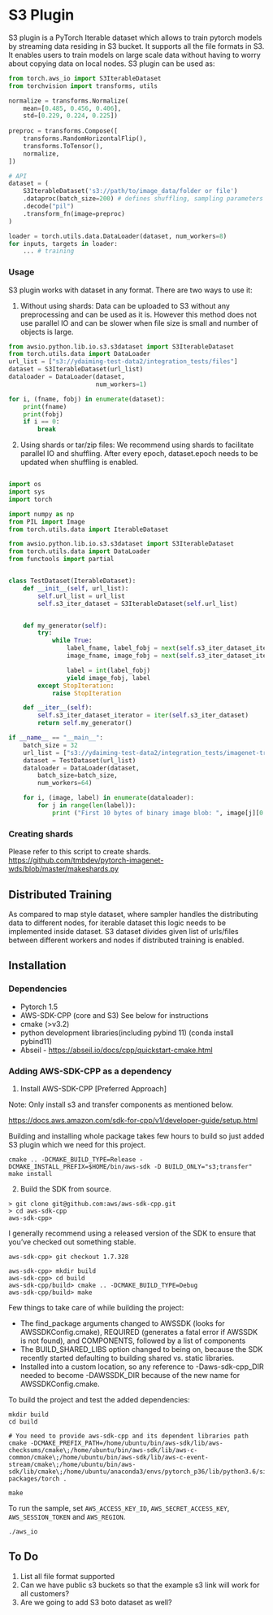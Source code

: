# S3 Plugin

S3 plugin is a PyTorch Iterable dataset which allows to train pytorch models by streaming data residing in S3 bucket. 
It supports all the file formats in S3. It enables users to train models on large scale data without having to worry about
copying data on local nodes. S3 plugin can be used as:

```python
from torch.aws_io import S3IterableDataset
from torchvision import transforms, utils

normalize = transforms.Normalize(
    mean=[0.485, 0.456, 0.406],
    std=[0.229, 0.224, 0.225])
    
preproc = transforms.Compose([
    transforms.RandomHorizontalFlip(),
    transforms.ToTensor(),
    normalize,
])

# API 
dataset = (
    S3IterableDataset('s3://path/to/image_data/folder or file')
    .dataproc(batch_size=200) # defines shuffling, sampling parameters
    .decode("pil")
    .transform_fn(image=preproc)   
)

loader = torch.utils.data.DataLoader(dataset, num_workers=8)
for inputs, targets in loader:
    ... # training

```
### Usage
S3 plugin works with dataset in any format. There are two ways to use it:
1. Without using shards:  Data can be uploaded to S3 without any preprocessing and can be used as it 
is. However this method does not use parallel IO and can be slower when file size is small and number of objects is 
large. 
```python
from awsio.python.lib.io.s3.s3dataset import S3IterableDataset
from torch.utils.data import DataLoader
url_list = ["s3://ydaiming-test-data2/integration_tests/files"]
dataset = S3IterableDataset(url_list)
dataloader = DataLoader(dataset,
                        num_workers=1)

for i, (fname, fobj) in enumerate(dataset):
    print(fname)
    print(fobj)
    if i == 0:
        break

```
 

2. Using shards or tar/zip files: We recommend using shards to facilitate parallel IO and shuffling. After every epoch, 
dataset.epoch needs to be updated when shuffling is enabled. 
```python

import os
import sys
import torch

import numpy as np
from PIL import Image
from torch.utils.data import IterableDataset

from awsio.python.lib.io.s3.s3dataset import S3IterableDataset
from torch.utils.data import DataLoader
from functools import partial


class TestDataset(IterableDataset):
    def __init__(self, url_list):
        self.url_list = url_list
        self.s3_iter_dataset = S3IterableDataset(self.url_list)


    def my_generator(self):
        try:
            while True:
                label_fname, label_fobj = next(self.s3_iter_dataset_iterator)
                image_fname, image_fobj = next(self.s3_iter_dataset_iterator)

                label = int(label_fobj)
                yield image_fobj, label
        except StopIteration:
            raise StopIteration

    def __iter__(self):
        self.s3_iter_dataset_iterator = iter(self.s3_iter_dataset)
        return self.my_generator()

if __name__ == "__main__":
    batch_size = 32
    url_list = ["s3://ydaiming-test-data2/integration_tests/imagenet-train-000000.tar"]
    dataset = TestDataset(url_list)
    dataloader = DataLoader(dataset,
        batch_size=batch_size,
        num_workers=64)

    for i, (image, label) in enumerate(dataloader):
        for j in range(len(label)):
            print ("First 10 bytes of binary image blob: ", image[j][0:10], "\nImage lable ", label[j])
```

### Creating shards
Please refer to this script to create shards. 
https://github.com/tmbdev/pytorch-imagenet-wds/blob/master/makeshards.py

## Distributed Training
As compared to map style dataset, where sampler handles the distributing data to different nodes, for iterable dataset
this logic needs to be implemented inside dataset. S3 dataset divides given list of urls/files between 
different workers and nodes if distributed training is enabled. 





## Installation
### Dependencies
- Pytorch 1.5
- AWS-SDK-CPP (core and S3) See below for instructions
- cmake (>v3.2)
- python development libraries(including pybind 11) (conda install pybind11)
- Abseil - https://abseil.io/docs/cpp/quickstart-cmake.html


### Adding AWS-SDK-CPP as a dependency

1) Install AWS-SDK-CPP [Preferred Approach]

Note: Only install s3 and transfer components as mentioned below.

https://docs.aws.amazon.com/sdk-for-cpp/v1/developer-guide/setup.html

Building and installing whole package takes few hours to build so just added S3 plugin which we need for this project.

```
cmake .. -DCMAKE_BUILD_TYPE=Release -DCMAKE_INSTALL_PREFIX=$HOME/bin/aws-sdk -D BUILD_ONLY="s3;transfer"
make install
```

2) Build the SDK from source.

```
> git clone git@github.com:aws/aws-sdk-cpp.git
> cd aws-sdk-cpp
aws-sdk-cpp>
```

I generally recommend using a released version of the SDK to ensure that you’ve checked out something stable.
```
aws-sdk-cpp> git checkout 1.7.328
```

```shell
aws-sdk-cpp> mkdir build
aws-sdk-cpp> cd build
aws-sdk-cpp/build> cmake .. -DCMAKE_BUILD_TYPE=Debug 
aws-sdk-cpp/build> make
```



Few things to take care of while building the project: 
- The find_package arguments changed to AWSSDK (looks for AWSSDKConfig.cmake), REQUIRED (generates a fatal error if AWSSDK is not found), and COMPONENTS, followed by a list of components 
- The BUILD_SHARED_LIBS option changed to being on, because the SDK recently started defaulting to building shared vs. static libraries.
- Installed into a custom location, so any reference to -Daws-sdk-cpp_DIR needed to become -DAWSSDK_DIR because of the new name for AWSSDKConfig.cmake.


To build the project and test the added dependencies:

```shell
mkdir build
cd build

# You need to provide aws-sdk-cpp and its dependent libraries path
cmake -DCMAKE_PREFIX_PATH=/home/ubuntu/bin/aws-sdk/lib/aws-checksums/cmake\;/home/ubuntu/bin/aws-sdk/lib/aws-c-common/cmake\;/home/ubuntu/bin/aws-sdk/lib/aws-c-event-stream/cmake\;/home/ubuntu/bin/aws-sdk/lib/cmake\;/home/ubuntu/anaconda3/envs/pytorch_p36/lib/python3.6/site-packages/torch .

make
```

To run the sample, set `AWS_ACCESS_KEY_ID`, `AWS_SECRET_ACCESS_KEY`, `AWS_SESSION_TOKEN` and `AWS_REGION`.

```
./aws_io
```

## To Do
1. List all file format supported 
2. Can we have public s3 buckets so that the example s3 link will work for all customers?
3. Are we going to add S3 boto dataset as well?
 

